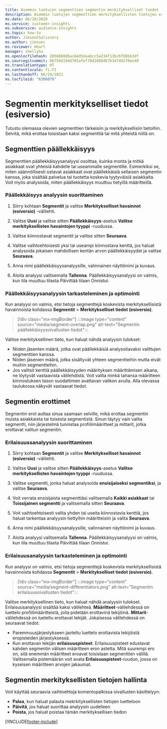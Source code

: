 ```yaml
---
title: Aiemmin luotujen segmenttien segmentin merkitykselliset tiedot
description: Aiemmin luotujen segmenttien merkityksellisten tietojen erot ja yhteneväisyydet ovat nähtävissä.
ms.date: 06/10/2020
ms.service: customer-insights
ms.subservice: audience-insights
ms.topic: how-to
author: JimsonChalissery
ms.author: jimsonc
ms.reviewer: mhart
manager: shellyha
ms.openlocfilehash: 2856888d6ac64d5daabcc5a234f13bc6f88bb3df
ms.sourcegitcommit: 0b754d194d765afef70d1008db7b347dd1f0ee40
ms.translationtype: HT
ms.contentlocale: fi-FI
ms.lasthandoff: 06/24/2021
ms.locfileid: "6306070"
---
```

# <a name="segment-insights-preview"></a>Segmentin merkitykselliset tiedot (esiversio)

Tutustu olemassa olevien segmenttien tärkeisiin ja merkityksellisiin tietoihin. Selvitä, mikä erottaa toisistaan kaksi segmenttiä tai mitä yhteistä niillä on.

## <a name="segment-overlap"></a>Segmenttien päällekkäisyys

Segmenttien päällekkäisyysanalyysi osoittaa, kuinka monta ja mitkä asiakkaat ovat yhteisiä kahdelle tai useammalle segmentille. Esimerkiksi se, miten säännöllisesti ostavat asiakkaat ovat päällekkäisiä sellaisen segmentin kanssa, joka sisältää palvelua tai tuotetta koskevia tyytyväisiä asiakkaita.
Voit myös analysoida, miten päällekkäisyys muuttuu tietyillä määritteillä.

### <a name="run-an-overlap-analysis"></a>Päällekkäisyys analyysin suorittaminen

1. Siirry kohtaan **Segmentit** ja valitse **Merkitykselliset havainnot (esiversio)** -välilehti.

1. Valitse **Uusi** ja valitse sitten **Päällekkäisyys**-asetus **Valitse merkityksellisten havaintojen tyyppi** -ruudussa.

1. Valitse kiinnostavat segmentit ja valitse sitten **Seuraava**.

1. Valitse vaihtoehtoisesti yksi tai useampi kiinnostava kenttä, jos haluat analysoida jokaisen mahdollisen kentän arvon päällekkäisyydet ja valitse **Seuraava**.

1. Anna nimi päällekkäisyysanalyysille, valinnainen näyttönimi ja kuvaus.

1. Aloita analyysi valitsemalla **Tallenna**. Päällekkäisyysanalyysi on valmis, kun tila muuttuu tilasta Päivittää tilaan Onnistui.

### <a name="view-and-optimize-an-overlap-analysis"></a>Päällekkäisyysanalyysin tarkasteleminen ja optimointi

Kun analyysi on valmis, etsi tietoja segmenttejä koskevista merkityksellisistä havainnoista kohdassa **Segmentit** > **Merkitykselliset tiedot (esiversio)**.

> [!div class="mx-imgBorder"]
> :::image type="content" source="media/segment-overlap.png" alt-text="Segmentin päällekkäisyysoivallusten tiedot":::

Valitse merkityksellinen tieto, kun haluat nähdä analyysin tulokset:

- Niiden jäsenten määrä, jotka ovat päällekkäisiä analysoitavaksi valittujen segmenttien kanssa.
- Niiden jäsenien määrä, jotka sisältyvät yhteen segmentteihin mutta eivät muihin segmentteihin.
- Jos valitsit kenttiä päällekkäisyyden määrityksen määrittämisen aikana, ne löytyvät vastaavista välilehdistä. Voit valita minkä tahansa määritteen kiinnostuksen tason suodattimen avattavan valikon avulla. Alla olevassa taulukossa näkyvät vastaavat tiedot.

## <a name="segment-differentiators"></a>Segmentin erottimet

Segmentin erot auttaa sinua saamaan selville, mikä erottaa segmentin muista asiakkaista tai toisesta segmentistä. Sinun täytyy vain valita segmentti, niin järjestelmä tunnistaa profiilimääritteet ja mittarit, jotka erottavat valitun segmentin.

### <a name="run-a-differentiator-analysis"></a>Erilaisuussanalyysin suorittaminen

1. Siirry kohtaan **Segmentit** ja valitse **Merkitykselliset havainnot (esiversio)** -välilehti.

1. Valitse **Uusi** ja valitse sitten **Päällekkäisyys**-asetus **Valitse merkityksellisten havaintojen tyyppi** -ruudussa.

1. Valitse segmentti, jonka haluat analysoida **ensisijaiseksi segmentiksi**, ja valitse **Seuraava**.

1. Voit verrata ensisijaista segmenttiäsi valitsemalla **Kaikki asiakkaat** tai **Toissijainen segmentti** ja valitsemalla sitten **Seuraava**.

1. Voit vaihtoehtoisesti valita yhden tai useita kiinnostavia kenttiä, jos haluat tarkentaa analyysin tiettyihin määritteisiin ja valita **Seuraava**.

1. Anna nimi päällekkäisyysanalyysille, valinnainen näyttönimi ja kuvaus.

1. Aloita analyysi valitsemalla **Tallenna**. Päällekkäisyysanalyysi on valmis, kun tila muuttuu tilasta Päivittää tilaan Onnistui.

### <a name="view-and-optimize-a-differentiators-analysis"></a>Erilaisuusanalyysin tarkasteleminen ja optimointi

Kun analyysi on valmis, etsi tietoja segmenttejä koskevista merkityksellisistä havainnoista kohdassa **Segmentit** > **Merkitykselliset tiedot (esiversio)**.

> [!div class="mx-imgBorder"]
> :::image type="content" source="media/segment-differentiators.png" alt-text="Segmentin erilaisuusoivallusten tiedot":::

Valitse merkityksellinen tieto, kun haluat nähdä analyysin tulokset. Erilaisuusanalyysi sisältää kaksi välilehteä. **Määritteet**-välilehdessä on luettelo profiilimääritteistä, joita pidetään erottavinä tekijöinä. **Mittarit**-välilehdessä on lueteltu erottavat tekijät. Jokaisessa välilehdessä on seuraavat tiedot:

- Paremmuusjärjestykseen jaoteltu luettelo erottavista tekijöistä eropisteiden järjestyksessä.
- Kun erottavan tekijän **erilaisuuspisteet**. Erilaisuuspisteet edustavat kahden segmentin välisen määritteen eron astetta. Mitä suurempi ero on, sitä enemmän määritteet eroavat toisistaan segmenttien välillä. Valitsemalla pistemäärän voit avata **Erilaisuuspisteet**-ruudun, jossa on kyseisen määritteen arvojen jakaumat.

## <a name="manage-segment-insights"></a>Segmentin merkityksellisten tietojen hallinta

Voit käyttää seuraavia vaihtoehtoja komentopalkissa oivallusten käsittelyyn:

- **Palaa**, kun haluat palauta mekrkityksellisten tietojen luetteloon
- **Päivitä**, jos haluat suorittaa analyysin uudelleen
- **Poista**, jos haluat poistaa tämän merkityksellisen tiedon


[!INCLUDE[footer-include](../includes/footer-banner.md)]